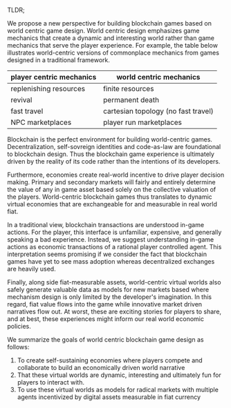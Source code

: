 TLDR;

We propose a new perspective for building blockchain games based on world centric game design. World centric design emphasizes game mechanics that create a dynamic and interesting world rather than game mechanics that serve the player experience. For example, the table below illustrates world-centric versions of commonplace mechanics from games designed in a traditional framework.

|  player centric mechanics |  world centric mechanics             |
|---------------------------|--------------------------------------|
| replenishing resources    | finite resources                     |
| revival                   | permanent death                      |
| fast travel               |  cartesian topology (no fast travel) |
| NPC marketplaces          | player run marketplaces              |

Blockchain is the perfect environment for building world-centric games. Decentralization, self-sovreign identities and code-as-law are foundational to blockchain design. Thus the blockchain game experience is ultimately driven by the reality of its code rather than the intentions of its developers.

Furthermore, economies create real-world incentive to drive player decision making. Primary and secondary markets will fairly and entirely determine the value of any in game asset based solely on the collective valuation of the players. World-centric blockchain games thus translates to dynamic virtual economies that are exchangeable for and measurable in real world fiat.

In a traditional view, blockchain transactions are understood in-game actions. For the player, this interface is unfamiliar, expensive, and generally speaking a bad experience. Instead, we suggest understanding in-game actions as economic transactions of a rational player controlled agent. This interpretation seems promising if we consider the fact that blockchain games have yet to see mass adoption whereas decentralized exchanges are heavily used.

Finally, along side fiat-measurable assets, world-centric virtual worlds also safely generate valuable data as models for new markets based where mechanism design is only limited by the developer's imagination. In this regard, fiat value flows into the game while innovative market driven narratives flow out. At worst, these are exciting stories for players to share, and at best, these experiences might inform our real world economic policies.

We summarize the goals of world centric blockchain game design as follows:

1. To create self-sustaining economies where players compete and collaborate to build an economically driven world narrative
2. That these virtual worlds are dynamic, interesting and ultimately fun for players to interact with.
3. To use these virtual worlds as models for radical markets with multiple agents incentivized by digital assets measurable in fiat currency
